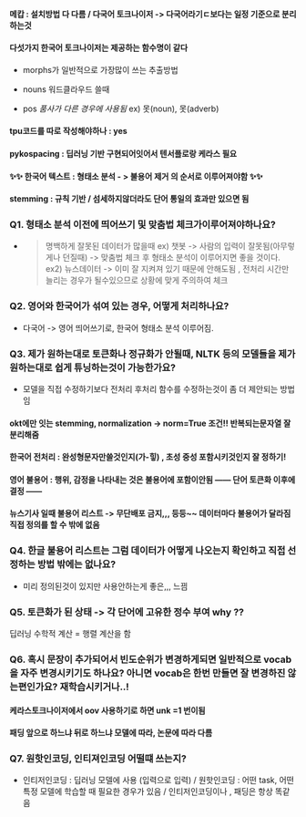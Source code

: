 #### 메캅 : 설치방법 다 다름 / 다국어 토크나이저 -> 다국어라기ㄷ보다는 일정 기준으로 분리하는것

#### 다섯가지 한국어 토크나이저는 제공하는 함수명이 같다

- morphs가 일반적으로 가장많이 쓰는 추출방법

- nouns 워드클라우드 쓸때

- pos *품사가 다른 경우에 사용됨* ex) 못(noun), 못(adverb)

#### tpu코드를 따로 작성해야하나 : yes

#### pykospacing : 딥러닝 기반 구현되어잇어서 텐서플로랑 케라스 필요

#### ✨✨ 한국어 텍스트 : 형태소 분석 - > 불용어 제거 의 순서로 이루어져야함 ✨✨

#### stemming : 규칙 기반 / 섬세하지않더라도 단어 통일의 효과만 있으면 됨

### Q1. 형태소 분석 이전에 띄어쓰기 및 맞춤법 체크가이루어져야하나요? 
- > 명백하게 잘못된 데이터가 많을때 ex) 챗봇 -> 사람의 입력이 잘못됨(아무렇게나 던질때) -> 맞춤법 체크 후 형태소 분석이 이루어지면 좋을 것이다. ex2) 뉴스데이터 -> 이미 잘 지켜져 있기 때문에 안해도됨 , 전처리 시간만 늘리는 경우가 될수있으므로 상황에 맞게 주의하여 체크

### Q2. 영어와 한국어가 섞여 있는 경우, 어떻게 처리하나요?

- 다국어 -> 영어 띄어쓰기로, 한국어 형태소 분석 이루어짐.

### Q3. 제가 원하는대로 토큰화나 정규화가 안될때, NLTK 등의 모델들을 제가 원하는대로 쉽게 튜닝하는것이 가능한가요? 

- 모델을 직접 수정하기보다 전처리 후처리 함수를 수정하는것이 좀 더 제안되는 방법임

#### okt에만 잇는 stemming, normalization -> norm=True 조건!! 반복되는문자열 잘 분리해줌

#### 한국어 전처리 : 완성형문자만쓸것인지(가-힣) , 초성 중성 포함시키것인지 잘 정하기!

#### 영어 불용어 : 행위, 감정을 나타내는 것은 불용어에 포함이안됨 —— 단어 토큰화 이후에 결정 ——

#### 뉴스기사 일때 불용어 리스트 -> 무단배포 금지,,, 등등~~ 데이터마다 불용어가 달라짐 직접 정의를 할 수 밖에 없음

### Q4. 한글 불용어 리스트는 그럼 데이터가 어떻게 나오는지 확인하고 직접 선정하는 방법 밖에는 없나요?

- 미리 정의된것이 있지만 사용안하는게 좋은,,, 느끰 

### Q5. 토큰화가 된 상태 -> 각 단어에 고유한 정수 부여 why ?? 
딥러닝 수학적 계산 = 행렬 계산을 함

### Q6. 혹시 문장이 추가되어서 빈도순위가 변경하게되면 일반적으로 vocab을 자주 변경시키기도 하나요? 아니면 vocab은 한번 만들면 잘 변경하진 않는편인가요? 재학습시키거나..!

#### 케라스토크나이저에서 oov 사용하기로 하면 unk =1 번이됨

#### 패딩 앞으로 하느냐 뒤로 하느냐 모델에 따라, 논문에 따라 다름

### Q7. 원핫인코딩, 인티져인코딩 어떨떄 쓰는지? 

- 인티저인코딩 : 딥러닝 모델에 사용 (입력으로 입력) / 원핫인코딩 : 어떤 task, 어떤 특정 모델에 학습할 때 필요한 경우가 있음 / 인티저인코딩이나 , 패딩은 항상 똑같음